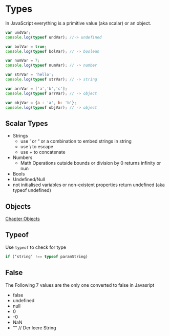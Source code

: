 # Types

In JavaScript everything is a primitive value (aka scalar) or an object.

```js
var undVar;
console.log(typeof undVar); //-> undefined

var bolVar = true;
console.log(typeof bolVar); // -> boolean

var numVar = 7;
console.log(typeof numVar); // -> number

var strVar = 'hello';
console.log(typeof strVar); // -> string

var arrVar = ['a','b','c'];
console.log(typeof arrVar); // -> object

var objVar = {a : 'a', b: 'b'};
console.log(typeof objVar); // -> object
```

## Scalar Types

- Strings
  - use ‘ or “ or a combination to embed strings in string
  - use \ to escape
  - use + to concatenate
- Numbers
  - Math Operations outside bounds or division by 0 returns infinity or nun
- Bools
- Undefined/Null
 - not initialised variables or non-existent properties return undefined (aka typeof undefined)

## Objects

[Chapter Objects](objects.md)

## Typeof

Use `typeof` to check for type

```js
if (‘string’ !== typeof paramString)
```

## False

The Following 7 values are the only one converted to false in Javasript

- false
- undefined
- null
- 0
- -0
- NaN
- "" // Der leere String
